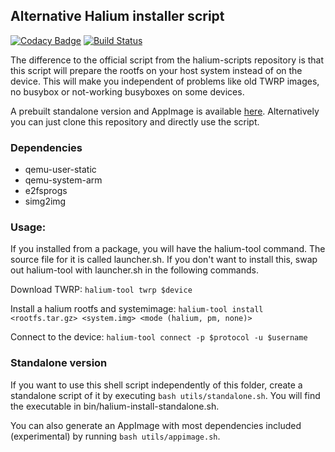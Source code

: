 ## Alternative Halium installer script

[![Codacy Badge](https://api.codacy.com/project/badge/Grade/0c6adc1dd44644b6b688f8fb048434d6)](https://www.codacy.com/app/JBBgameich/halium-install?utm_source=github.com&utm_medium=referral&utm_content=JBBgameich/halium-install&utm_campaign=badger)
[![Build Status](https://travis-ci.org/JBBgameich/halium-install.svg?branch=appimage)](https://travis-ci.org/JBBgameich/halium-install)

The difference to the official script from the halium-scripts repository is that this script will prepare the rootfs on your host system instead of on the device. This will make you independent of problems like old TWRP images, no busybox or not-working busyboxes on some devices.

A prebuilt standalone version and AppImage is available [here](https://github.com/JBBgameich/halium-install/releases). Alternatively you can just clone this repository and directly use the script.

### Dependencies

* qemu-user-static
* qemu-system-arm
* e2fsprogs
* simg2img

### Usage:

If you installed from a package, you will have the halium-tool command. The source file for it is called launcher.sh. If you don't want to install this, swap out halium-tool with launcher.sh in the following commands.

Download TWRP:
`halium-tool twrp $device`

Install a halium rootfs and systemimage:
`halium-tool install <rootfs.tar.gz> <system.img> <mode (halium, pm, none)>`

Connect to the device:
`halium-tool connect -p $protocol -u $username`

### Standalone version
If you want to use this shell script independently of this folder, create a standalone script of it by executing `bash utils/standalone.sh`. You will find the executable in bin/halium-install-standalone.sh.

You can also generate an AppImage with most dependencies included (experimental) by running `bash utils/appimage.sh`.
